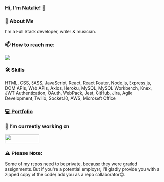 ### Hi, I'm Natalie! 👋

<!--
**natvrey/natvrey** is a ✨ _special_ ✨ repository because its `README.md` (this file) appears on your GitHub profile.

Here are some ideas to get you started:

- 🔭 I’m currently working on ...
- 🌱 I’m currently learning ...
- 👯 I’m looking to collaborate on ...
- 🤔 I’m looking for help with ...
- 💬 Ask me about ...
- 📫 How to reach me: ...
- 😄 Pronouns: ...
- ⚡ Fun fact: ...
-->
### 🌴 About Me
I'm a Full Stack developer, writer & musician.

### 📫 How to reach me:
<a href="https://www.linkedin.com/in/natalievreynolds/" rel="nofollow noreferrer"><img src="https://img.shields.io/badge/LinkedIn-0077B5?style=for-the-badge&logo=linkedin&logoColor=white"/></a>

### 🛠 Skills
HTML, CSS, SASS, JavaScript, React, React Router, Node.js, Express.js, DOM APIs, Web APIs, Axios, Heroku, MySQL, MySQL Workbench, Knex, JWT Authentication, OAuth, WebPack, Jest, GitHub, Jira, Agile Development, Twilio, Socket.IO, AWS, Microsoft Office


### <a href="https://natvrey.wixsite.com/natvrey/projects" rel="nofollow noreferrer">💻 Portfolio </a>


### 🔭 I’m currently working on
<a href="https://medz-plus-client.herokuapp.com/" rel="nofollow noreferrer"><img src="https://camo.githubusercontent.com/dc1d62d3cbea9c821724e07cb8a1043414bdd1440cae955926e5db34ee43e27f/68747470733a2f2f692e696d6775722e636f6d2f73636e503279332e706e67" width="111" height="28"/></a>

### ⚠ Please Note:
Some of my repos need to be private, because they were graded assignments. But if you're a potential employer, I'll gladly provide you with a zipped copy of the code/ add you as a repo collaborator😊.
